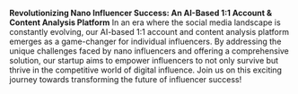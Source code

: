 **Revolutionizing Nano Influencer Success: An AI-Based 1:1 Account & Content Analysis Platform**
In an era where the social media landscape is constantly evolving, our AI-based 1:1 account and content analysis platform emerges as a game-changer for individual influencers. 
By addressing the unique challenges faced by nano influencers and offering a comprehensive solution, our startup aims to empower influencers to not only survive but thrive in the competitive world of digital influence. 
Join us on this exciting journey towards transforming the future of influencer success!
